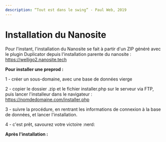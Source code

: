 ```yaml
---
description: “Tout est dans le swing” - Paul Web, 2019
---
```


# Installation du Nanosite

Pour l'instant, l'installation du Nanosite se fait à partir d'un ZIP généré avec le plugin Duplicator depuis l'installation parente du nanosite : https://welligo2.nanosite.tech

**Pour installer une preprod :**&#x20;

1 - créer un sous-domaine, avec une base de données vierge

2 - copier le dossier .zip et le fichier installer.php sur le serveur via FTP, puis lancer l'installeur dans le navigateur : https://nomdedomaine.com/installer.php

3 - suivre la procédure, en rentrant les informations de connexion à la base de données, et lancer l'installation.

4 - c'est prêt, savourez votre victoire :nerd:

**Après l'installation :**



&#x20;
